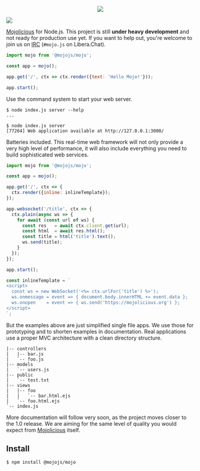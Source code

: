 <p align="center">
  <a href="https://mojojs.org">
    <img src="https://github.com/mojolicious/mojo.js/blob/main/docs/logo.png?raw=true" style="margin: 0 auto;">
  </a>
</p>

[![](https://github.com/mojolicious/mojo.js/workflows/test/badge.svg)](https://github.com/mojolicious/mojo.js/actions)

[Mojolicious](https://mojolicious.org) for Node.js. This project is still **under heavy development** and not ready
for production use yet. If you want to help out, you're welcome to join us on [IRC](https://web.libera.chat/#mojo.js)
(`#mojo.js` on Libera.Chat).

```js
import mojo from '@mojojs/mojo';

const app = mojo();

app.get('/', ctx => ctx.render({text: 'Hello Mojo!'}));

app.start();
```

Use the command system to start your web server.

```
$ node index.js server --help
...

$ node index.js server
[77264] Web application available at http://127.0.0.1:3000/
```

Batteries included. This real-time web framework will not only provide a very high level of performance, it will also
include everything you need to build sophisticated web services.

```js
import mojo from '@mojojs/mojo';

const app = mojo();

app.get('/', ctx => {
  ctx.render({inline: inlineTemplate});
});

app.websocket('/title', ctx => {
  ctx.plain(async ws => {
    for await (const url of ws) {
      const res   = await ctx.client.get(url);
      const html  = await res.html();
      const title = html('title').text();
      ws.send(title);
    }
  });
});

app.start();

const inlineTemplate = `
<script>
  const ws = new WebSocket('<%= ctx.urlFor('title') %>');
  ws.onmessage = event => { document.body.innerHTML += event.data };
  ws.onopen    = event => { ws.send('https://mojolicious.org') };
</script>
`;
```

But the examples above are just simplified single file apps. We use those for prototyping and to shorten examples in
documentation. Real applications use a proper MVC architecture with a clean directory structure.

```
|-- controllers
|   |-- bar.js
|   `-- foo.js
|-- models
|   `-- users.js
|-- public
|   `-- test.txt
|-- views
|   |-- foo
|   |   `-- bar.html.ejs
|   `-- foo.html.ejs
`-- index.js
```

More documentation will follow very soon, as the project moves closer to the 1.0 release. We are aiming for the same
level of quality you would expect from [Mojolicious](https://mojolicious.org) itself.

## Install

    $ npm install @mojojs/mojo
